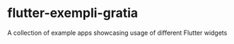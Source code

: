 # flutter-exempli-gratia
A collection of example apps showcasing usage of different Flutter widgets
